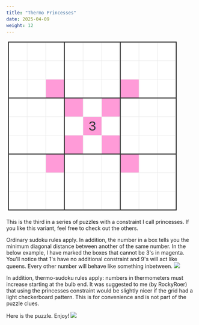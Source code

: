 ```yaml
---
title: "Thermo Princesses"
date: 2025-04-09
weight: 12
---
```

<img src="featured.png" alt="Puzzle Image">


<p>This is the third in a series of puzzles with a constraint I call princesses. If you like this variant, feel free to check out the others. </p>
<p>Ordinary sudoku rules apply. In addition, the number in a box tells you the minimum diagonal distance between another of the same number. In the below example, I have marked the boxes that cannot be 3's in magenta. You'll notice that 1's have no additional constraint and 9's will act like queens. Every other number will behave like something inbetween.
<img src="/Dateien/bild.php?data=b7ca4b29-6726-3030303355542d31"/>
</p>
<p>
In addition, thermo-sudoku rules apply: numbers in thermometers must increase starting at the bulb end. It was suggested to me (by RockyRoer) that using the princesses constraint would be slightly nicer if the grid had a light checkerboard pattern. This is for convenience and is not part of the puzzle clues.</p>
<p>Here is the puzzle. Enjoy!


<img src="/Dateien/bild.php?data=58d4f6c2-7200-3030303355542d32"/>
<p></p></p>